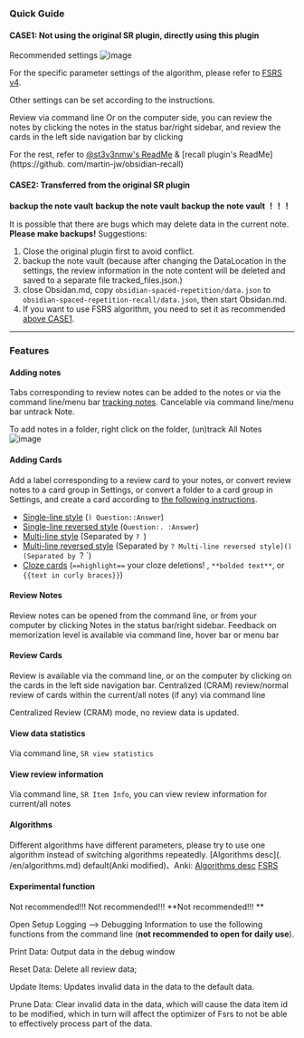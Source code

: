 ### Quick Guide

#### CASE1: Not using the original SR plugin, directly using this plugin

Recommended settings
![image](https://github.com/open-spaced-repetition/obsidian-spaced-repetition-recall/assets/9208450/a22d23df-5d11-4b19-9007-e1530e2808be)

For the specific parameter settings of the algorithm, please refer to [FSRS v4](https://github.com/open-spaced-repetition/fsrs4anki/wiki/The-Algorithm#fsrs-v4).

Other settings can be set according to the instructions.

Review via command line
Or on the computer side, you can review the notes by clicking the notes in the status bar/right sidebar, and review the cards in the left side navigation bar by clicking

For the rest, refer to [@st3v3nmw's ReadMe](https://github.com/st3v3nmw/obsidian-spaced-repetition#readme) & [recall plugin's ReadMe](https://github. com/martin-jw/obsidian-recall)

#### CASE2: Transferred from the original SR plugin

**backup the note vault**
**backup the note vault**
**backup the note vault ！！！**

It is possible that there are bugs which may delete data in the current note. **Please make backups!**
Suggestions:

1. Close the original plugin first to avoid conflict.
2. backup the note vault (because after changing the DataLocation in the settings, the review information in the note content will be deleted and saved to a separate file tracked_files.json.)
3. close Obsidan.md, copy `obsidian-spaced-repetition/data.json` to `obsidian-spaced-repetition-recall/data.json`, then start Obsidan.md.
4. If you want to use FSRS algorithm, you need to set it as recommended [above CASE1]().

---

### Features

#### Adding notes

Tabs corresponding to review notes can be added to the notes or via the command line/menu bar [tracking notes](https://github.com/martin-jw/obsidian-recall#tracking-notes).
Cancelable via command line/menu bar untrack Note.

To add notes in a folder, right click on the folder, (un)track All Notes
![image](https://github.com/open-spaced-repetition/obsidian-spaced-repetition-recall/assets/9208450/163f397c-cc8f-49a6-ab6f-cb929cf91d2d)

#### Adding Cards

Add a label corresponding to a review card to your notes, or convert review notes to a card group in Settings, or convert a folder to a card group in Settings, and create a card according to [the following instructions](https://github.com/st3v3nmw/obsidian-spaced-repetition#features).

-   [Single-line style](https://www.stephenmwangi.com/obsidian-spaced-repetition/flashcards/#single-line-basic-remnote-style) (`) Question::Answer`)
-   [Single-line reversed style](https://www.stephenmwangi.com/obsidian-spaced-repetition/flashcards/#single-line-reversed) (`Question:. :Answer`)
-   [Multi-line style](https://www.stephenmwangi.com/obsidian-spaced-repetition/flashcards/#multi-line-basic) (Separated by `? `)
-   [Multi-line reversed style](https://www.stephenmwangi.com/obsidian-spaced-repetition/flashcards/#multi-line-reversed) (Separated by `? Multi-line reversed style]() (Separated by `? `)
-   [Cloze cards](https://www.stephenmwangi.com/obsidian-spaced-repetition/flashcards/#cloze-cards) (`==highlight==` your cloze deletions! , `**bolded text**`, or `{{text in curly braces}}`)

#### Review Notes

Review notes can be opened from the command line, or from your computer by clicking Notes in the status bar/right sidebar. Feedback on memorization level is available via command line, hover bar or menu bar

#### Review Cards

Review is available via the command line, or on the computer by clicking on the cards in the left side navigation bar.
Centralized (CRAM) review/normal review of cards within the current/all notes (if any) via command line

Centralized Review (CRAM) mode, no review data is updated.

#### View data statistics

Via command line, `SR view statistics`

#### View review information

Via command line, `SR Item Info`, you can view review information for current/all notes

#### Algorithms

Different algorithms have different parameters, please try to use one algorithm instead of switching algorithms repeatedly.
[Algorithms desc](. /en/algorithms.md)
default(Anki modified)、Anki: [Algorithms desc](./en/algorithms.md)
[FSRS](https://github.com/open-spaced-repetition/fsrs.js)

#### Experimental function

Not recommended!!!
Not recommended!!!
**Not recommended!!! **

Open Setup Logging --> Debugging Information to use the following functions from the command line (**not recommended to open for daily use**).

Print Data: Output data in the debug window

Reset Data: Delete all review data;

Update Items: Updates invalid data in the data to the default data.

Prune Data: Clear invalid data in the data, which will cause the data item id to be modified, which in turn will affect the optimizer of Fsrs to not be able to effectively process part of the data.
